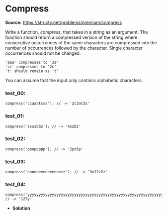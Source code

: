 # Compress
**Source:** https://structy.net/problems/premium/compress

Write a function, *compress*, that takes in a string as an argument. The function should return a compressed version of the string where consecutive occurrences of the same characters are compressed into the number of occurrences followed by the character. Single character occurrences should not be changed.

```
'aaa' compresses to '3a'
'cc' compresses to '2c'
't' should remain as 't'

```

You can assume that the input only contains alphabetic characters.

### test_00:

```
compress('ccaaatsss'); // -> '2c3at3s'

```

### test_01:

```
compress('ssssbbz'); // -> '4s2bz'

```

### test_02:

```
compress('ppoppppp'); // -> '2po5p'

```

### test_03:

```
compress('nnneeeeeeeeeeeezz'); // -> '3n12e2z'

```

### test_04:

```
compress('yyyyyyyyyyyyyyyyyyyyyyyyyyyyyyyyyyyyyyyyyyyyyyyyyyyyyyyyyyyyyyyyyyyyyyyyyyyyyyyyyyyyyyyyyyyyyyyyyyyyyyyyyyyyyyyyyyyyyyyyyyyyyyy');
// -> '127y'

```

- **Solution**